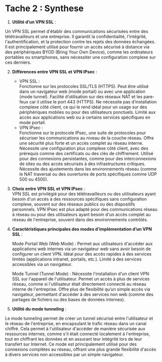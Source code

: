# Tache 2 : Synthese

1. **Utilité d’un VPN SSL** :

Un VPN SSL permet d'établir des communications sécurisées entre des télétravailleurs et une entreprise. Il garantit la confidentialité, l'intégrité, l'authentification, et la protection contre les rejets des données échangées. Il est principalement utilisé pour fournir un accès sécurisé à distance via des périphériques BYOD (Bring Your Own Device), comme les ordinateurs portables ou smartphones, sans nécessiter une configuration complexe sur ces derniers​.

2. **Différences entre VPN SSL et VPN IPsec** :

    - VPN SSL :     
        Fonctionne sur les protocoles SSL/TLS (HTTPS).
        Peut être utilisé dans un navigateur web (mode portail) ou avec une application (mode tunnel).
        Facilité d’utilisation sur des réseaux NAT et les pare-feux car il utilise le port 443 (HTTPS).
        Ne nécessite pas d’installation complexe côté client, ce qui le rend idéal pour un usage sur des périphériques mobiles ou pour des utilisateurs ponctuels.
        Limité aux accès aux applications web ou à certains services spécifiques en mode portail.
    - VPN IPsec :           
        Fonctionne sur le protocole IPsec, une suite de protocoles pour sécuriser les communications au niveau de la couche réseau.
        Offre une sécurité plus forte et un accès complet au réseau interne.
        Nécessite une configuration plus complexe côté client, avec des prérequis comme des certificats ou des clés de chiffrement.
        Utilisé pour des connexions persistantes, comme pour des interconnexions de sites ou des accès sécurisés à des infrastructures critiques.
        Nécessite des ajustements dans les environnements réseau (comme le NAT traversal ou des ouvertures de ports spécifiques comme UDP 500 ou 4500).

3. **Choix entre VPN SSL et VPN IPsec** :        
    VPN SSL est privilégié pour des télétravailleurs ou des utilisateurs ayant besoin d'un accès à des ressources spécifiques sans configuration complexe, souvent sur des réseaux publics ou des dispositifs personnels.
    VPN IPsec est plus adapté pour des communications réseau à réseau ou pour des utilisateurs ayant besoin d'un accès complet au réseau de l'entreprise, souvent dans des environnements contrôlés​.

4. **Caractéristiques principales des modes d’implémentation d’un VPN SSL** :

    Mode Portail Web (Web Mode) :
        Permet aux utilisateurs d'accéder aux applications web internes via un navigateur web sans avoir besoin de configurer un client VPN.
        Idéal pour des accès rapides à des services limités (applications intranet, portails, etc.).
        Limité à des services accessibles via un navigateur.

    Mode Tunnel (Tunnel Mode) :
        Nécessite l'installation d'un client VPN SSL sur l'appareil de l'utilisateur.
        Permet un accès à plus de services réseau, comme si l'utilisateur était directement connecté au réseau interne de l'entreprise.
        Offre plus de flexibilité qu’un simple accès via navigateur, permettant d'accéder à des services non web (comme des partages de fichiers ou des bases de données internes)​.

5. **Utilité du mode tunneling** :

Le mode tunneling permet de créer un tunnel sécurisé entre l'utilisateur et le réseau de l'entreprise, en encapsulant le trafic réseau dans un canal chiffré. Cela permet à l'utilisateur d'accéder de manière sécurisée aux ressources internes, comme s'il était connecté localement à l'entreprise, tout en chiffrant les données et en assurant leur intégrité lors de leur transfert sur Internet. Ce mode est principalement utilisé pour des connexions complètes au réseau, offrant une plus grande flexibilité d'accès à divers services non accessibles par un simple navigateur​.